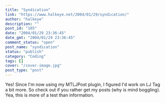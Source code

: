 ```yaml
---
title: "Syndication"
link: "https://www.halkeye.net/2004/01/29/syndication/"
author: "halkeye"
description: ""
post_id: "105"
date: "2004/01/29 23:36:45"
date_gmt: "2004/01/29 23:36:45"
comment_status: "open"
post_name: "syndication"
status: "publish"
category: "Coding"
tags: []
cover: "/cover-image.jpg"
post_type: "post"
---
```


Yes! Since I'm now using my MTLJPost plugin, I figured I'd work on LJ Tag a bit more. So check out  if you rather get my posts (why is mind boggling). Yea, this is more of a test than information.